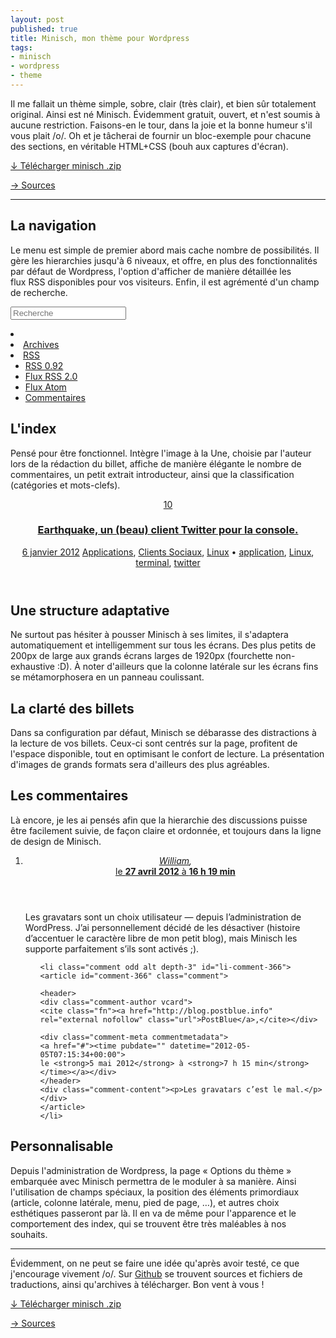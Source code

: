 ```yaml
---
layout: post
published: true
title: Minisch, mon thème pour Wordpress
tags:
- minisch
- wordpress
- theme
---
```

Il me fallait un thème simple, sobre, clair (très clair), et bien sûr totalement original. Ainsi est né Minisch. Évidemment gratuit, ouvert, et n'est soumis à aucune restriction.
Faisons-en le tour, dans la joie et la bonne humeur s'il vous plait /o/. Oh et je tâcherai de fournir un bloc-exemple pour chacune des sections, en véritable HTML+CSS (bouh aux captures d'écran).

<p><a href="https://github.com/Schoewilliam/Minisch/archive/master.zip" class="bouton">&darr; Télécharger minisch .zip</a></p>

<p><a href="https://github.com/Schoewilliam/Minisch" class="bouton">&rarr; Sources</a></p>

---

## La navigation
Le menu est simple de premier abord mais cache nombre de possibilités. Il gère les hierarchies jusqu'à 6 niveaux, et offre, en plus des fonctionnalités par défaut de Wordpress, l'option d'afficher de manière détaillée les flux RSS disponibles pour vos visiteurs. Enfin, il est agrémenté d'un champ de recherche.

<section class="minisch nav">
<div class="wrap">
<nav><form id="searchform">  <input type="text" id="s" placeholder="Recherche" /> </form><li class="home"> <a href="#" class="home"> <span>  </span> </a></li><div class="menu-menu-du-haut-container"><li class="menu-item menu-item-type-post_type menu-item-object-page menu-item-1748" id="menu-item-1748"><a href="#">Archives</a></li></div><li> <a class="follow rss" href="#"><span>    </span>RSS</a><ul class="sub-menu"><li><a href="#" class="follow rss">  RSS 0.92</a></li><li><a href="#" class="follow rss">Flux RSS 2.0</a></li><li><a href="#" class="follow rss">Flux Atom</a></li><li><a href="#" class="follow rss">Commentaires</a></li></ul></li> </nav>
</div>
</section>

## L'index
Pensé pour être fonctionnel. Intègre l'image à la Une, choisie par l'auteur lors de la rédaction du billet, affiche de manière élégante le nombre de commentaires, un petit extrait introducteur, ainsi que la classification (catégories et mots-clefs).

<section class="minisch index">
<div class="wrap">
<article class="post-1559 post type-post status-publish format-standard hentry category-applications category-clients-social category-linux tag-application tag-linux tag-terminal tag-twitter" id="post-1559"><header class="entry-header"> <span class="comments-link"><a title="Commentaire sur Earthquake, un (beau) client Twitter pour la console." href="#">10</a></span><h1 class="entry-title"><a rel="bookmark" title="Permalien: Earthquake, un (beau) client Twitter pour la console." href="#">Earthquake, un (beau) client Twitter pour la console.</a></h1><div class="entry-meta"> <time class="entry-date"><a href="#">6 janvier 2012</a></time> <span class="cat-links"> <a rel="category tag" title="Voir tous les articles dans Applications" href="#">Applications</a>, <a rel="category tag" title="Voir tous les articles dans Clients Sociaux" href="#">Clients Sociaux</a>, <a rel="category tag" title="Voir tous les articles dans Linux" href="#">Linux</a> • </span> <span class="tag-links"> <a rel="tag" href="#">application</a>, <a rel="tag" href="#">Linux</a>, <a rel="tag" href="#">terminal</a>, <a rel="tag" href="#">twitter</a> </span></div> </header> </article>
</div>
</section>

## Une structure adaptative
Ne surtout pas hésiter à pousser Minisch à ses limites, il s'adaptera automatiquement et intelligemment sur tous les écrans. Des plus petits de 200px de large aux grands écrans larges de 1920px (fourchette non-exhaustive :D).
À noter d'ailleurs que la colonne latérale sur les écrans fins se métamorphosera en un panneau coulissant.

## La clarté des billets
Dans sa configuration par défaut, Minisch se débarasse des distractions à la lecture de vos billets. Ceux-ci sont centrés sur la page, profitent de l'espace disponible, tout en optimisant le confort de lecture. La présentation d'images de grands formats sera d'ailleurs des plus agréables.

## Les commentaires
Là encore, je les ai pensés afin que la hierarchie des discussions puisse être facilement suivie, de façon claire et ordonnée, et toujours dans la ligne de design de Minisch.

<section class="minisch comments">
<div class="wrap">
<ol class="commentlist">
<li id="li-comment-224" class="comment even thread-even bypostauthor depth-1">
<article class="comment" id="comment-224">
<header>
<div class="comment-author vcard">
<cite class="fn"><a class="url" rel="external nofollow" href="#">William</a>,</cite></div>
<div class="comment-meta commentmetadata">
<a href="#"><time>
le <strong>27 avril 2012</strong> à <strong>16 h 19 min</strong></time></a>
</div>

</header>
<div class="comment-content"><p>Les gravatars sont un choix utilisateur — depuis l’administration de WordPress. J’ai personnellement décidé de les désactiver (histoire d’accentuer le caractère libre de mon petit blog), mais Minisch les supporte parfaitement s’ils sont activés ;).</p></div>
</article>

<ul class="children">

	<li class="comment odd alt depth-3" id="li-comment-366">
	<article id="comment-366" class="comment">

	<header>
	<div class="comment-author vcard">
	<cite class="fn"><a href="http://blog.postblue.info" rel="external nofollow" class="url">PostBlue</a>,</cite></div>
				
	<div class="comment-meta commentmetadata">
	<a href="#"><time pubdate="" datetime="2012-05-05T07:15:34+00:00">
	le <strong>5 mai 2012</strong> à <strong>7 h 15 min</strong></time></a></div>
	</header>
	<div class="comment-content"><p>Les gravatars c’est le mal.</p></div>
	</article>
	</li>

</ul>

</li>
</ol>
</div>
</section>

## Personnalisable
Depuis l'administration de Wordpress, la page « Options du thème » embarquée avec Minisch permettra de le moduler à sa manière. Ainsi l'utilisation de champs spéciaux, la position des éléments primordiaux (article, colonne latérale, menu, pied de page, …), et autres choix esthétiques passeront par là. Il en va de même pour l'apparence et le comportement des index, qui se trouvent être très maléables à nos souhaits.

---

Évidemment, on ne peut se faire une idée qu'après avoir testé, ce que j'encourage vivement /o/. Sur [Github](http://schoewilliam.github.com/Minisch) se trouvent sources et fichiers de traductions, ainsi qu'archives à télécharger. Bon vent à vous !

<p><a href="https://github.com/Schoewilliam/Minisch/archive/master.zip" class="bouton">&darr; Télécharger minisch .zip</a></p>

<p><a href="https://github.com/Schoewilliam/Minisch" class="bouton">&rarr; Sources</a></p>
<style>
@import url(/stylesheets/minisch.css);
</style>
